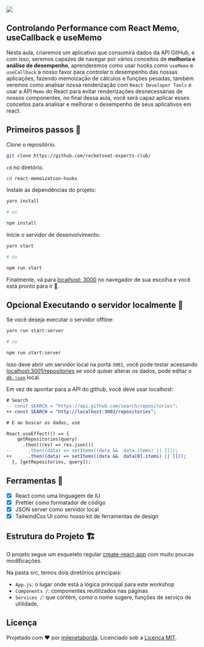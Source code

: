 <img src="https://storage.googleapis.com/golden-wind/experts-club/capa-github.svg" />


## Controlando Performance com React Memo, useCallback e useMemo

Nesta aula, criaremos um aplicativo que consumirá dados da API GitHub,
e com isso, seremos capazes de navegar por vários conceitos de **melhoria e análise de desempenho**,
aprenderemos como usar hooks como `useMemo` e `useCallback` a nosso favor para controlar o desempenho das nossas aplicações,
fazendo memoização de cálculos e funções pesadas, também veremos como
analisar nossa renderização com `React Developer Tools` e usar a API `Memo` do React para evitar
renderizações desnecessárias de nossos componentes, no final dessa aula, você será capaz
aplicar esses conceitos para analisar e melhorar o desempenho de seus aplicativos em react.


## Primeiros passos 🏁

Clone o repositório.

```sh
git clone https://github.com/rocketseat-experts-club/
```

`cd` no diretório.

```sh
cd react-memoization-hooks
```

Instale as dependências do projeto:

```sh
yarn install

# ou

npm install
```

Inicie o servidor de desenvolvimento:

```sh
yarn start

# ou

npm run start
```

Finalmente, vá para [localhost: 3000](http://localhost:3000) no navegador de sua escolha e você está pronto para ir 🚀.

## **Opcional** Executando o servidor localmente 📶

Se você deseja executar o servidor offline:

```sh
yarn run start:server

# ou

npm run start:server
```

Isso deve abrir um servidor local na porta `3001`, você pode testar acessando
[localhost:3001/repositories](http://localhost:3001/repositories)
se você quiser alterar os dados, pode editar o [`db.json`](./db.json) local.

Em vez de apontar para a API do github, você deve usar localhost:

```diff
# Search
-- const SEARCH = "https://api.github.com/search/repositories";
++ const SEARCH = "http://localhost:3001/repositories";

# E ao buscar os dados, use

React.useEffect(() => {
    getRepositories(query)
      .then((res) => res.json())
--      .then((data) => setItems((data &&  data.items) || []));
++      .then((data) => setItems((data &&  data[0].items) || []));
  }, [getRepositories, query]);

```

## Ferramentas 🧰

- [x] React como uma linguagem de IU
- [x] Prettier como formatador de código
- [x] JSON server como servidor local
- [x] TailwindCss UI como nosso kit de ferramentas de design

## Estrutura do Projeto 🏗

O projeto segue um esqueleto regular [create-react-app](https://github.com/facebook/create-react-app) com muito poucas modificações.

Na pasta src, temos dois diretórios principais:

- `App.js`: o lugar onde está a lógica principal para este workshop
- `Components /`: componentes reutilizados nas páginas
- `Services /`: que contém, como o nome sugere, funções de serviço de utilidade,

## Licença

Projetado com ♥ por [milenetaborda](https://github.com/milenetaborda). Licenciado sob a [Licença MIT](licença).
